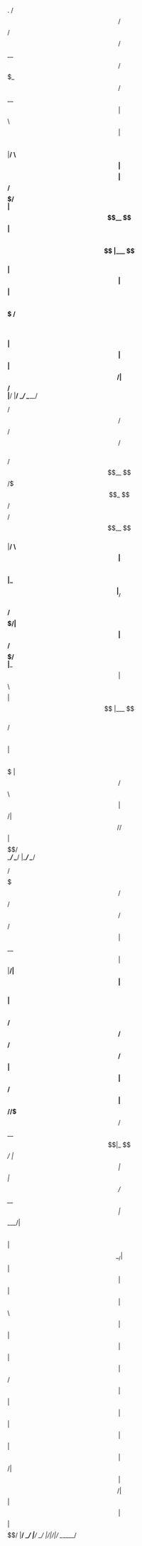  . /$$$$$$   /$$$$$$   /$$$$$$                                
  /$$__  $$ /$$$_  $$ /$$__  $$                               
 | $$  \ $$| $$$$\ $$|__/  \ $$                               
 | $$$$$$$$| $$ $$ $$   /$$$$$/                               
 | $$__  $$| $$\ $$$$  |___  $$                               
 | $$  | $$| $$ \ $$$ /$$  \ $$                               
 | $$  | $$|  $$$$$$/|  $$$$$$/                               
 |__/  |__/ \______/  \______/                                
                                                              
                                                              
                                                              
   /$$$$$$   /$$$$$$    /$$    /$$$$$$                        
  /$$__  $$ /$$$_  $$ /$$$$   /$$__  $$                       
 |__/  \ $$| $$$$\ $$|_  $$  |__/  \ $$                       
    /$$$$$/| $$ $$ $$  | $$     /$$$$$/                       
   |___  $$| $$\ $$$$  | $$    |___  $$                       
  /$$  \ $$| $$ \ $$$  | $$   /$$  \ $$                       
 |  $$$$$$/|  $$$$$$/ /$$$$$$|  $$$$$$/                       
  \______/  \______/ |______/ \______/                        
                                                              
                                                              
                                                              
  /$$$$$$$                       /$$     /$$ /$$ /$$          
 | $$__  $$                     | $$    |__/| $$| $$          
 | $$  \ $$ /$$$$$$   /$$$$$$  /$$$$$$   /$$| $$| $$  /$$$$$$ 
 | $$$$$$$//$$__  $$ /$$__  $$|_  $$_/  | $$| $$| $$ /$$__  $$
 | $$____/| $$  \ $$| $$  \__/  | $$    | $$| $$| $$| $$  \ $$
 | $$     | $$  | $$| $$        | $$ /$$| $$| $$| $$| $$  | $$
 | $$     |  $$$$$$/| $$        |  $$$$/| $$| $$| $$|  $$$$$$/
 |__/      \______/ |__/         \___/  |__/|__/|__/ \______/ 
